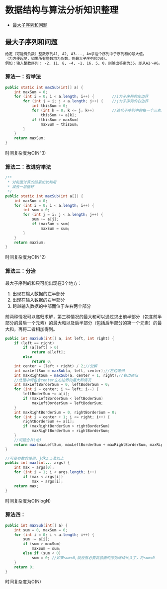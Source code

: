 # 数据结构与算法分析知识整理

* [最大子序列和问题](https://github.com/jialechan/data_structures_and_algorithm_analysis_in_java#%E6%9C%80%E5%A4%A7%E5%AD%90%E5%BA%8F%E5%88%97%E5%92%8C%E9%97%AE%E9%A2%98)

## 最大子序列和问题
```txt
给定（可能有负数）整数序列A1, A2, A3..., An求这个序列中子序列和的最大值。   
（为方便起见，如果所有整数均为负数，则最大子序列和为0）。   
例如：输入整数序列： -2, 11, 8, -4, -1, 16, 5, 0，则输出答案为35，即从A2～A6。
```
### 算法一：穷举法
```java
public static int maxSub(int[] a) {
    int maxSum = 0;
    for (int i = 0; i < a.length; i++) {        //i为子序列的左边界
        for (int j = i; j < a.length; j++) {    //j为子序列的右边界
            int thisSum = 0;
            for (int k = 0; k <= j; k++)        //迭代子序列中的每一个元素，求和
                thisSum += a[k];
            if (thisSum > maxSum)
                maxSum = thisSum;
        }
    }
    return maxSum;
}
```
时间复杂度为O(N^3)
### 算法二：改进穷举法
```java
/** 
 * 对前面计算的结果加以利用 
 * 减去一层循环 
 */  
public static int maxSub(int a[]) {  
    int maxSum = 0;  
    for (int i = 0; i < a.length; i++) {  
        int sum = 0;  
        for (int j = i; j < a.length; j++) {  
            sum += a[j];  
            if (maxSum < sum)  
                maxSum = sum;  
        }  
    }  
    return maxSum;  
}  
```
时间复杂度为O(N^2)
### 算法三：分治
最大子序列的和只可能出现在3个地方：

  1. 出现在输入数据的左半部分   
  2. 出现在输入数据的右半部分   
  3. 跨越输入数据的中部而位于左右两个部分   

前两种情况可以递归求解，第三种情况的最大和可以通过求出前半部分（包含前半部分的最后一个元素）的最大和以及后半部分（包括后半部分的第一个元素）的最大和，再将二者相加得到。
```java
public int maxSub(int[] a, int left, int right) {
    if (left == right)
        if (a[left] > 0)
            return a[left];
        else
            return 0;
    int center = (left + right) / 2;//分解  
    int maxLeftSum = maxSub(a, left, center);//左边递归  
    int maxRightSum = maxSub(a, center + 1, right);//右边递归  
    //处理中间包含center左右边界的最大和情况  
    int maxLeftBorderSum = 0, leftBoderSum = 0;
    for (int i = center; i >= left; i--) {
        leftBoderSum += a[i];
        if (maxLeftBorderSum < leftBoderSum)
            maxLeftBorderSum = leftBoderSum;
    }
    int maxRightBorderSum = 0, rightBorderSum = 0;
    for (int i = center + 1; i <= right; i++) {
        rightBorderSum += a[i];
        if (maxRightBorderSum > rightBorderSum)
            maxRightBorderSum = rightBorderSum;
    }
    //问题合并(治)  
    return max(maxLeftSum, maxLeftBorderSum + maxRightBorderSum, maxRightSum);
}

//可变参数的使用，jdk1.5及以上  
public int max(int... args) {
    int max = args[0];
    for (int i = 1; i < args.length; i++)
        if (max < args[i])
            max = args[i];
    return max;
}
```
时间复杂度为O(NlogN)
### 算法四：
```java
public int maxSub(int[] a) {
    int sum = 0, maxSum = 0;
    for (int i = 0; i < a.length; i++) {
        sum += a[i];
        if (sum > maxSum)
            maxSum = sum;
        else if (sum < 0)
            sum = 0; //如果sum<0,就没有必要将前面的序列继续代入了，将sum=0  
    }
    return 0;
}
```
时间复杂度为O(N)


